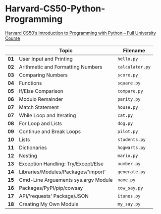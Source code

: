 # Harvard-CS50-Python-Programming  
[Harvard CS50’s Introduction to Programming with Python – Full University Course](https://www.youtube.com/watch?v=nLRL_NcnK-4)
    
|        | Topic                                 | Filename        |
|--------|---------------------------------------|-----------------|
| **01** | User Input and Printing               | `hello.py`      |
| **02** | Arithmetic and Formatting Numbers     | `calculator.py` |
| **03** | Comparing Numbers                     | `score.py`      |
| **04** | Functions                             | `square.py`     |
| **05** | If/Else Comparison                    | `compare.py`    |
| **06** | Modulo Remainder                      | `parity.py`     |
| **07** | Match Statement                       | `house.py`      |     
| **07** | While Loop and Iterating              | `cat.py`        |    
| **08** | For Loop and Lists                    | `dog.py`        |    
| **09** | Continue and Break Loops              | `pilot.py`      |
| **10** | Lists                                 | `students.py`   |
| **11** | Dictionaries                          | `hogwarts.py`   |    
| **12** | Nesting                               | `mario.py`      |    
| **13** | Exception Handling: Try/Except/Else   | `number.py`     |     
| **14** | Libraries/Modules/Packages/'import'   | `generate.py`   |    
| **15** | Cmd-Line Arguements sys.argv Module   | `name.py`       |  
| **16** | Packages/PyPI/pip/cowsay              | `cow_say.py`    |  
| **17** | API/'requests' Package/JSON           | `itunes.py`     |  
| **18** | Creating My Own Module                | `my_say.py`     |
      
<!--       
| **9**  | Dictionaries                       | `phonebook.py`  |
| **10** | Tuples                             | `coordinates.py`|
| **11** | Sets                               | `unique.py`     |  
| **12** | Exceptions                         | `exceptions.py` |
| **13** | Classes and Objects                | `bank.py`       |
| **14** | Inheritance                        | `inheritance.py`|
| **15** | Modules and Packages               | `modules.py`    |
-->  
